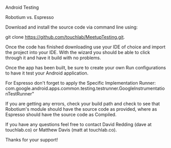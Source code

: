 Android Testing

Robotium vs. Espresso

Download and install the source code via command line using:

git clone https://github.com/touchlab/MeetupTesting.git.

Once the code has finished downloading use your IDE of choice and import the project into your IDE.  With the wizard you should be able to click through it and have it build with no problems.

Once the app has been built, be sure to create your own Run configurations to have it test your Android application.

For Espresso don't forget to apply the Specific Implementation Runner: com.google.android.apps.common.testing.testrunner.GoogleInstrumentationTestRunner"

If you are getting any errors, check your build path and check to see that Robotium's module should have the source code as provided, where as Espresso should have the source code as Compiled.

If you have any questions feel free to contact David Redding (dave at touchlab.co) or Matthew Davis (matt at touchlab.co).

Thanks for your support!